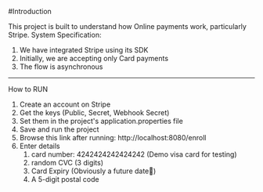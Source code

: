 #Introduction

This project is built to understand how Online payments work, particularly Stripe.
System Specification:
1. We have integrated Stripe using its SDK
2. Initially, we are accepting only Card payments
3. The flow is asynchronous 
---
How to RUN
1. Create an account on Stripe
2. Get the keys (Public, Secret, Webhook Secret)
3. Set them in the project's application.properties file
4. Save and run the project
5. Browse this link after running: http://localhost:8080/enroll
6. Enter details
     1. card number: 4242424242424242 (Demo visa card for testing)
     2. random CVC (3 digits)
     3. Card Expiry (Obviously a future date🙂)
     4. A 5-digit postal code

